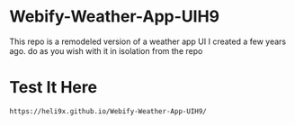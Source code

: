 # Webify-Weather-App-UIH9
This repo is a remodeled version of a weather app UI I created a few years ago. do as you wish with it in isolation from the repo

# Test It Here
`https://heli9x.github.io/Webify-Weather-App-UIH9/`
